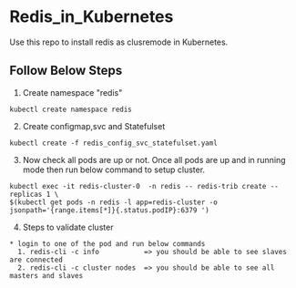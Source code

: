 # Redis_in_Kubernetes
Use this repo to install redis as clusremode in Kubernetes.

## Follow Below Steps

1. Create namespace "redis" 
```
kubectl create namespace redis
```

2. Create configmap,svc and Statefulset 
```
kubectl create -f redis_config_svc_statefulset.yaml
```

3. Now check all pods are up or not. Once all pods are up and in running mode then run below command to setup cluster.
```
kubectl exec -it redis-cluster-0  -n redis -- redis-trib create --replicas 1 \
$(kubectl get pods -n redis -l app=redis-cluster -o jsonpath='{range.items[*]}{.status.podIP}:6379 ')
```

4. Steps to validate cluster
```
* login to one of the pod and run below commands
  1. redis-cli -c info           => you should be able to see slaves are connected
  2. redis-cli -c cluster nodes  => you should be able to see all masters and slaves
```




 
